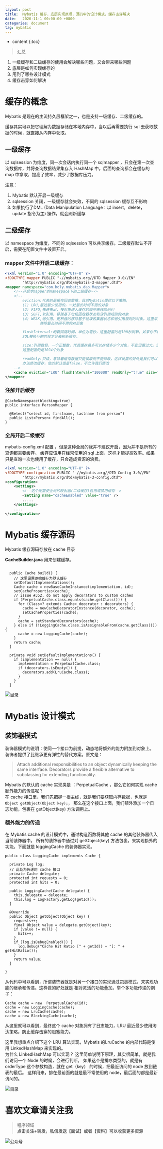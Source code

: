 ```yaml
---
layout: post
title:  Mybatis 缓存，底层实现原理，源码中的设计模式，缓存击穿解决
date:   2020-11-1 00:00:00 +0800
categories: document
tag: mybatis
---
```


* content
{:toc}

>汇总
1. 一级缓存和二级缓存的使用会解决哪些问题，又会带来哪些问题  
2. 底层是如何实现缓存的  
3. 用到了哪些设计模式  
4. 缓存击穿如何解决  



# 缓存的概念

Mybatis 是现在的主流持久层框架之一，也是支持一级缓存、二级缓存的。  

缓存其实可以把它理解为数据存储在本地内存中，当以后再需要执行 sql 去获取数据的时候，就直接从内存中获取。

## 一级缓存

以 sqlsession 为维度，同一次会话内执行同一个 sqlmapper ，只会在第一次查询数据库，并将查询数据结果集存入 HashMap
中，后面的查询都会在缓存的 map 中拿取，提高了效率，减少了数据库压力。  

注意：
1. Mybatis 默认开启一级缓存
2. sqlsession 关闭，一级缓存就会失效，不同的 sqlsession 缓存互不影响
3. 如果执行了DML (Data Manipulation Language：以 insert，delete，update 指令为主) 操作，就会刷新缓存


## 二级缓存 

以 namespace 为维度，不同的 sqlsession 可以共享缓存。二级缓存默认不开启，需要在配置文件中设置开启。  


### mapper 文件中开启二级缓存：
```xml
<?xml version="1.0" encoding="UTF-8" ?>
<!DOCTYPE mapper PUBLIC "-//mybatis.org//DTD Mapper 3.0//EN"
        "http://mybatis.org/dtd/mybatis-3-mapper.dtd">
<mapper namespace="com.holy.mybatis.dao.Mapper">
    <!--开启本mapper的namespace下的二级缓存-->
    <!--
        eviction:代表的是缓存回收策略，目前MyBatis提供以下策略。
        (1) LRU,最近最少使用的，一处最长时间不用的对象
        (2) FIFO,先进先出，按对象进入缓存的顺序来移除他们
        (3) SOFT,软引用，移除基于垃圾回收器状态和软引用规则的对象
        (4) WEAK,弱引用，更积极的移除基于垃圾收集器状态和弱引用规则的对象。这里采用的是LRU，
                移除最长时间不用的对形象

        flushInterval:刷新间隔时间，单位为毫秒，这里配置的是100秒刷新，如果你不配置它，那么当
        SQL被执行的时候才会去刷新缓存。

        size:引用数目，一个正整数，代表缓存最多可以存储多少个对象，不宜设置过大。设置过大会导致内存溢出。
        这里配置的是1024个对象

        readOnly:只读，意味着缓存数据只能读取而不能修改，这样设置的好处是我们可以快速读取缓存，缺点是我们没有
        办法修改缓存，他的默认值是false，不允许我们修改
    -->
    <cache eviction="LRU" flushInterval="100000" readOnly="true" size="1024"/>
</mapper>

```
### 注解开启缓存 

```
@CacheNamespace(blocking=true)
public interface PersonMapper {
 
  @Select("select id, firstname, lastname from person")
  public List<Person> findAll();
}
```

### 全局开启二级缓存

mybatis-config.xml 配置  ，但是这种全局的我并不建议开启，因为并不是所有的查询都需要缓存。
缓存应该用在经常使用的 sql 上面，这样才能提高效率。如果只是查询一次也使用了缓存，只会造成资源的浪费。  
  
```xml
<?xml version="1.0" encoding="UTF-8" ?>
<!DOCTYPE configuration PUBLIC "-//mybatis.org//DTD Config 3.0//EN"
        "http://mybatis.org/dtd/mybatis-3-config.dtd">
<configuration>
    <settings>
        <!--这个配置使全局的映射器(二级缓存)启用或禁用缓存-->
        <setting name="cacheEnabled" value="true" />
        .....
    </settings>
    ....
</configuration>

```

# Mybatis 缓存源码

Mybatis 缓存源码存放在 cache 目录

**CacheBuilder.java**   用来创建缓存。
```
  
  public Cache build() {
    // 这里设置原始缓存为默认缓存
    setDefaultImplementations();
    Cache cache = newBaseCacheInstance(implementation, id);
    setCacheProperties(cache);
    // issue #352, do not apply decorators to custom caches
    if (PerpetualCache.class.equals(cache.getClass())) {
      for (Class<? extends Cache> decorator : decorators) {
        cache = newCacheDecoratorInstance(decorator, cache);
        setCacheProperties(cache);
      }
      cache = setStandardDecorators(cache);
    } else if (!LoggingCache.class.isAssignableFrom(cache.getClass())) {
      cache = new LoggingCache(cache);
    }
    return cache;
  }

  private void setDefaultImplementations() {
    if (implementation == null) {
      implementation = PerpetualCache.class;
      if (decorators.isEmpty()) {
        decorators.add(LruCache.class);
      }
    }
  }
```

![目录](https://torgor.github.io/styles/images/mybatis/cache/cache-source-direct.png)


# Mybatis 设计模式

## 装饰器模式

装饰器模式的说明：使同一个接口为前提，动态地将额外的能力附加到对象上。  
装饰者提供了比继承更有弹性的替代方案。原文是：

> Attach additional responsibilities to an object dynamically keeping the same interface.
> Decorators provide a flexible alternative to subclassing for extending functionality. 

Mybatis 的默认的 cache 实现类是 ：PerpetualCache ，那么它如何实现 cache 额外能力的传递呢？  
在 cache 接口里，我们先把握一根主线，就是我们要获取内存数据，也就是 `Object getObject(Object key);`，
那么在这个接口上面，我们额外添加一个日志功能，包裹在 getObject(key) 方法调用上。

### 额外能力的传递 

在 Mybatis cache 的设计模式中，通过构造函数将其他 cache 的其他装饰器传入当前装饰器中。
所有的装饰器中通过对 getObject(key) 方法包裹，来实现额外的功能。下面就是 loggingCache 的装饰器实现。

``` 
public class LoggingCache implements Cache {  

  private Log log;  
  // 此处为传递的 cache 接口
  private Cache delegate;
  protected int requests = 0;
  protected int hits = 0;

  public LoggingCache(Cache delegate) {
    this.delegate = delegate;
    this.log = LogFactory.getLog(getId());
  }

  @Override
  public Object getObject(Object key) {
    requests++;
    final Object value = delegate.getObject(key);
    if (value != null) {
      hits++;
    }
    if (log.isDebugEnabled()) {
      log.debug("Cache Hit Ratio [" + getId() + "]: " + getHitRatio());
    }
    return value;
  }

}

```

从代码中可以看到，所谓装饰器就是对另一个接口的实现通过包裹模式，来实现功能的继承和传递。这样做的好处就是
相对灵活的功能叠加。举个多功能传递的例子：

``` 
Cache cache = new  PerpetualCache(id);
cache = new LoggingCache(cache);
cache = new LruCache(cache);
cache = new BlockingCache(cache);

```

从这里就可以看到，最终这个 cache 对象拥有了日志能力，LRU 最近最少使用淘汰策略，防止缓存击穿的阻塞能力。  

这里我想重点介绍下这个 LRU 算法实现，Mybatis 的LruCache 的内部代码是使用 LinkedHashMap 来实现的。  
为什么 LinkedHashMap 可以实现？ 这里简单说明下原理，其实很简单，就是我们访问一个 Node 的时候，会进行判断，
如果这个是排序类型的，就是有 orderType 这个参数构造，就在 get（key） 的时候，把最近访问的 node 放到链表的最后。
这样用来，排在最前面的就是最不常使用的 node，最后面的都是最新访问的。  

  








![目录](https://torgor.github.io/styles/images/mybatis/cache/decorator-cache-UML.png)

# 喜欢文章请关注我  
  
> 程序领域  
**点击关注+转发，私信发送【面试】或者【资料】可以收获更多资源**

![公众号](https://torgor.github.io/styles/images/my-public-ma.png)










